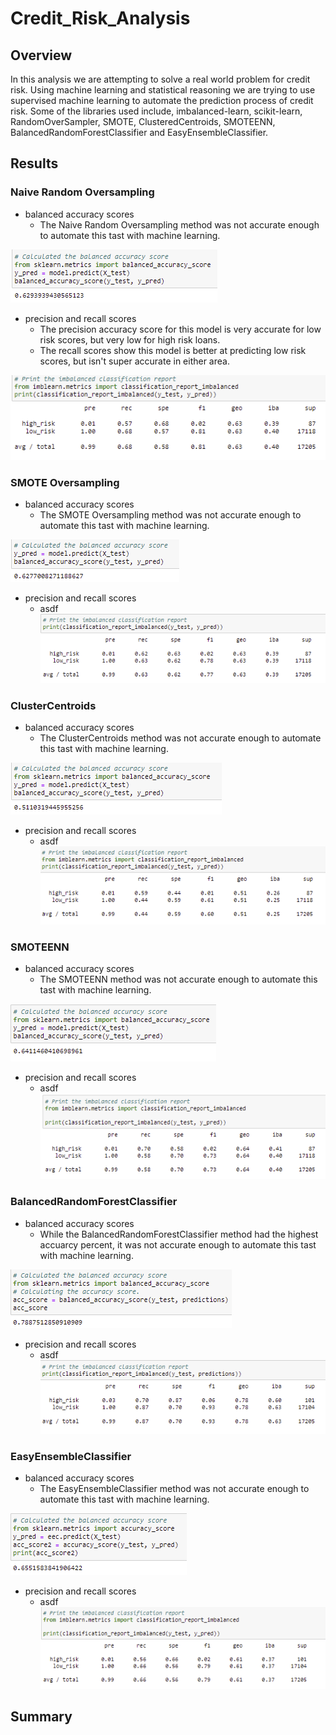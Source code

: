 # Credit_Risk_Analysis

## Overview

In this analysis we are attempting to solve a real world problem for credit risk. Using machine learning and statistical reasoning we are trying to use supervised machine learning to automate the prediction process of credit risk. Some of the libraries used include, imbalanced-learn, scikit-learn, RandomOverSampler, SMOTE, ClusteredCentroids, SMOTEENN, BalancedRandomForestClassifier and EasyEnsembleClassifier.

## Results

### Naive Random Oversampling
- balanced accuracy scores
  - The Naive Random Oversampling method was not accurate enough to automate this tast with machine learning. 
  
![PyBer_Summary_df](/Images/Native_Random_Ovesampling_balanced_accuracy_score.PNG)

- precision and recall scores 
  - The precision accuracy score for this model is very accurate for low risk scores, but very low for high risk loans. 
  - The recall scores show this model is better at predicting low risk scores, but isn't super accurate in either area.
 
![PyBer_Summary_df](/Images/Native_Random_Ovesampling_precision_and_recall_scores.PNG)



### SMOTE Oversampling
- balanced accuracy scores
  - The SMOTE Oversampling method was not accurate enough to automate this tast with machine learning. 
 
![PyBer_Summary_df](/Images/SMOTE_Oversampling_balanced_accuracy_score.PNG)

- precision and recall scores 
  - asdf
![PyBer_Summary_df](/Images/SMOTE_Ovesampling_precision_and_recall_scores.PNG)



### ClusterCentroids
- balanced accuracy scores
  - The ClusterCentroids method was not accurate enough to automate this tast with machine learning. 

![PyBer_Summary_df](/Images/ClusterCentroids_Undersampling_balanced_accuracy_score.PNG)

- precision and recall scores 
  - asdf
![PyBer_Summary_df](/Images/ClusterCentroids_Undersampling_precision_and_recall_scores.PNG)



### SMOTEENN
- balanced accuracy scores
  - The SMOTEENN method was not accurate enough to automate this tast with machine learning. 
  
![PyBer_Summary_df](/Images/SMOTEENN_Combination(Over_and_Under)_Sampling_balanced_accuracy_score.PNG)

- precision and recall scores 
  - asdf
![PyBer_Summary_df](/Images/SMOTEENN_Combination(Over_and_Under)_Sampling_precision_and_recall_scores.PNG)



### BalancedRandomForestClassifier
- balanced accuracy scores
  - While the BalancedRandomForestClassifier method had the highest accuarcy percent, it was not accurate enough to automate this tast with machine learning. 
  
![PyBer_Summary_df](/Images/Balanced_Random_Forecast_Classifier_balanced_accuracy_score.PNG)

- precision and recall scores 
  - asdf
![PyBer_Summary_df](/Images/Balanced_Random_Forecast_Classifier_precision_and_recall_scores.PNG)
 
 
 
### EasyEnsembleClassifier
- balanced accuracy scores
  - The EasyEnsembleClassifier method was not accurate enough to automate this tast with machine learning. 
  
![PyBer_Summary_df](/Images/EasyEnsembleClassifier_balanced_accuracy_score.PNG)

- precision and recall scores 
  - asdf
![PyBer_Summary_df](/Images/EasyEnsembleClassifier_Classifier_precision_and_recall_scores.PNG)



## Summary
